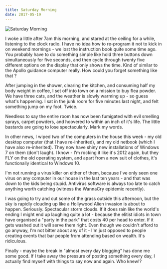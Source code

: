```yaml
---
title: Saturday Morning
date: 2017-05-19
---
```


![Saturday Morning](https://source.unsplash.com/7QCBakMyDCE/1600x900)

I woke a little after 7am this morning, and stared at the ceiling for a while, listening to the clock radio. I have no idea how to re-program it not to kick in on weekend mornings - we lost the instruction book quite some time ago. You probably have to do something simple like hold three buttons down simultaneously for five seconds, and then cycle through twenty five different options on the display that only shows the time. Kind of similar to the Apollo guidance computer really. How could you forget something like that ?

After jumping in the shower, clearing the kitchen, and consuming half my body weight in coffee, I set off into town on a mission to buy flea powder. We have three cats, and the weather is slowly warming up - so guess what's happening. I sat in the junk room for five minutes last night, and felt something jump on my foot. Twice.

Needless to say the entire room has now been fumigated with evil smelling sprays, carpet powders, and hoovered to within an inch of it's life. The little bastards are going to lose spectacularly. Mark my words.

In other news, I wiped two of the computers in the house this week - my old desktop computer (that I have re-inherited), and my old netbook (which I have also re-inherited). They now have shiny new installations of Windows 7 on them (don't laugh). I know - I'm rocking it like it's 2012 again, but they FLY on the old operating system, and apart from a new suit of clothes, it's functionally identical to Windows 10.

I'm not running a virus killer on either of them, because I've only seen one virus on any computer in our house in the last ten years - and that was down to the kids being stupid. Antivirus software is always too late to catch anything worth catching (witness the WannaCry epidemic recently).

I was going to try and cut some of the grass outside this afternoon, but the sky is rapidly clouding up like a Hollywood Alien invasion is about to happen. Seriously. Spectacular storm clouds. If it does rain like the world's ending I might end up laughing quite a lot - because the elitist idiots in town have organised a "party in the park" that costs 40 per head to enter. If it gets washed out it will serve them right. Even though we couldn't afford to go anyway, I'm not bitter about any of it - I'm just opposed to people creating events that bar people from attending based on wealth. It's ridiculous.

Finally - maybe the break in "almost every day blogging" has done me some good. If I take away the pressure of posting something every day, I actually find myself with things to say now and again. Who knew!?